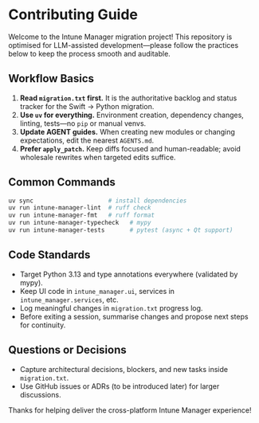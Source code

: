 # Contributing Guide

Welcome to the Intune Manager migration project! This repository is optimised for LLM-assisted development—please follow the practices below to keep the process smooth and auditable.

## Workflow Basics
1. **Read `migration.txt` first.** It is the authoritative backlog and status tracker for the Swift → Python migration.
2. **Use `uv` for everything.** Environment creation, dependency changes, linting, tests—no `pip` or manual venvs.
3. **Update AGENT guides.** When creating new modules or changing expectations, edit the nearest `AGENTS.md`.
4. **Prefer `apply_patch`.** Keep diffs focused and human-readable; avoid wholesale rewrites when targeted edits suffice.

## Common Commands
```bash
uv sync                     # install dependencies
uv run intune-manager-lint  # ruff check
uv run intune-manager-fmt   # ruff format
uv run intune-manager-typecheck   # mypy
uv run intune-manager-tests       # pytest (async + Qt support)
```

## Code Standards
- Target Python 3.13 and type annotations everywhere (validated by mypy).
- Keep UI code in `intune_manager.ui`, services in `intune_manager.services`, etc.
- Log meaningful changes in `migration.txt` progress log.
- Before exiting a session, summarise changes and propose next steps for continuity.

## Questions or Decisions
- Capture architectural decisions, blockers, and new tasks inside `migration.txt`.
- Use GitHub issues or ADRs (to be introduced later) for larger discussions.

Thanks for helping deliver the cross-platform Intune Manager experience!
